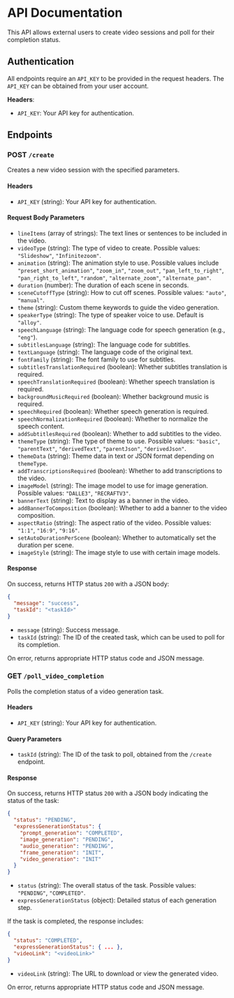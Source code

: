 # API Documentation

This API allows external users to create video sessions and poll for their completion status.

## Authentication

All endpoints require an `API_KEY` to be provided in the request headers. The `API_KEY` can be obtained from your user account.

**Headers**:

- `API_KEY`: Your API key for authentication.

## Endpoints

### POST `/create`

Creates a new video session with the specified parameters.

#### Headers

- `API_KEY` (string): Your API key for authentication.

#### Request Body Parameters

- `lineItems` (array of strings): The text lines or sentences to be included in the video.
- `videoType` (string): The type of video to create. Possible values: `"Slideshow"`, `"Infinitezoom"`.
- `animation` (string): The animation style to use. Possible values include `"preset_short_animation"`, `"zoom_in"`, `"zoom_out"`, `"pan_left_to_right"`, `"pan_right_to_left"`, `"random"`, `"alternate_zoom"`, `"alternate_pan"`.
- `duration` (number): The duration of each scene in seconds.
- `sceneCutoffType` (string): How to cut off scenes. Possible values: `"auto"`, `"manual"`.
- `theme` (string): Custom theme keywords to guide the video generation.
- `speakerType` (string): The type of speaker voice to use. Default is `"alloy"`.
- `speechLanguage` (string): The language code for speech generation (e.g., `"eng"`).
- `subtitlesLanguage` (string): The language code for subtitles.
- `textLanguage` (string): The language code of the original text.
- `fontFamily` (string): The font family to use for subtitles.
- `subtitlesTranslationRequired` (boolean): Whether subtitles translation is required.
- `speechTranslationRequired` (boolean): Whether speech translation is required.
- `backgroundMusicRequired` (boolean): Whether background music is required.
- `speechRequired` (boolean): Whether speech generation is required.
- `speechNormalizationRequired` (boolean): Whether to normalize the speech content.
- `addSubtitlesRequired` (boolean): Whether to add subtitles to the video.
- `themeType` (string): The type of theme to use. Possible values: `"basic"`, `"parentText"`, `"derivedText"`, `"parentJson"`, `"derivedJson"`.
- `themeData` (string): Theme data in text or JSON format depending on `themeType`.
- `addTranscriptionsRequired` (boolean): Whether to add transcriptions to the video.
- `imageModel` (string): The image model to use for image generation. Possible values: `"DALLE3"`, `"RECRAFTV3"`.
- `bannerText` (string): Text to display as a banner in the video.
- `addBannerToComposition` (boolean): Whether to add a banner to the video composition.
- `aspectRatio` (string): The aspect ratio of the video. Possible values: `"1:1"`, `"16:9"`, `"9:16"`.
- `setAutoDurationPerScene` (boolean): Whether to automatically set the duration per scene.
- `imageStyle` (string): The image style to use with certain image models.

#### Response

On success, returns HTTP status `200` with a JSON body:

```json
{
  "message": "success",
  "taskId": "<taskId>"
}
```

- `message` (string): Success message.
- `taskId` (string): The ID of the created task, which can be used to poll for its completion.

On error, returns appropriate HTTP status code and JSON message.

### GET `/poll_video_completion`

Polls the completion status of a video generation task.

#### Headers

- `API_KEY` (string): Your API key for authentication.

#### Query Parameters

- `taskId` (string): The ID of the task to poll, obtained from the `/create` endpoint.

#### Response

On success, returns HTTP status `200` with a JSON body indicating the status of the task:

```json
{
  "status": "PENDING",
  "expressGenerationStatus": {
    "prompt_generation": "COMPLETED",
    "image_generation": "PENDING",
    "audio_generation": "PENDING",
    "frame_generation": "INIT",
    "video_generation": "INIT"
  }
}
```

- `status` (string): The overall status of the task. Possible values: `"PENDING"`, `"COMPLETED"`.
- `expressGenerationStatus` (object): Detailed status of each generation step.

If the task is completed, the response includes:

```json
{
  "status": "COMPLETED",
  "expressGenerationStatus": { ... },
  "videoLink": "<videoLink>"
}
```

- `videoLink` (string): The URL to download or view the generated video.

On error, returns appropriate HTTP status code and JSON message.

